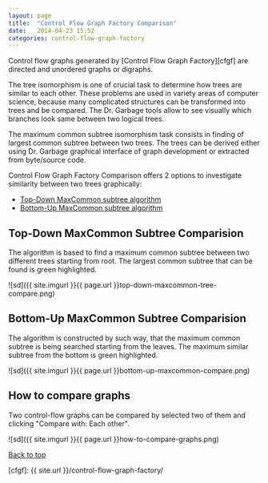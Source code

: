 ```yaml
---
layout:	page
title:	"Control Flow Graph Factory Comparison"
date:	2014-04-23 15:52
categories: control-flow-graph-factory
---
```


Control flow graphs generated by [Control Flow Graph Factory][cfgf] are directed and unordered graphs
or digraphs. 

The tree isomorphism is one of crucial task to determine how trees are similar to each other. These problems are used in variety areas of
computer science, because many complicated structures can be transformed into trees and be compared. The Dr. Garbage tools allow to see visually
which branches look same between two logical trees. 

The maximum common subtree isomorphism task consists in finding of largest common subtree between two trees.
The trees can be derived either using Dr. Garbage graphical interface of graph development or extracted from byte/source code.

Control Flow Graph Factory Comparison offers 2 options to investigate similarity between two trees graphically:

* [Top-Down MaxCommon subtree algorithm](#tda)
* [Bottom-Up MaxCommon subtree algorithm](#bua)


Top-Down MaxCommon Subtree Comparision  <a name="tda"></a>
--------------
The algorithm is based to find a maximum common subtree between two different trees starting from root. The largest common subtree that can be found is green highlighted.

![sd]({{ site.imgurl }}{{ page.url }}top-down-maxcommon-tree-compare.png)

<div class="clear"></div>


Bottom-Up MaxCommon Subtree Comparision  <a name="bua"></a>
----------------

The algorithm is constructed by such way, that the maximum common subtree is being searched starting from the leaves. The maximum similar subtree from the bottom is green highlighted.

![sd]({{ site.imgurl }}{{ page.url }}bottom-up-maxcommon-compare.png)
<div class="clear"></div>

How to compare graphs <a name="how"></a>
--------------

Two control-flow graphs can be compared by selected two of them and clicking "Compare with: Each other".

![sd]({{ site.imgurl }}{{ page.url }}how-to-compare-graphs.png)

[Back to top](#top)

[cfgf]: {{ site.url }}/control-flow-graph-factory/

